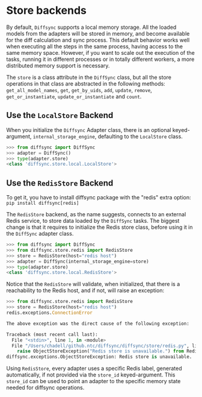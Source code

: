 # Store backends

By default, `Diffsync` supports a local memory storage. All the loaded models from the adapters will be stored in memory, and become available for the diff calculation and sync process. This default behavior works well when executing all the steps in the same process, having access to the same memory space. However, if you want to scale out the execution of the tasks, running it in different processes or in totally different workers, a more distributed memory support is necessary.

The `store` is a class attribute in the `DiffSync` class, but all the store operations in that class are abstracted in the following methods: `get_all_model_names`, `get`, `get_by_uids`, `add`, `update`, `remove`, `get_or_instantiate`, `update_or_instantiate` and `count`.

## Use the `LocalStore` Backend

When you initialize the `Diffsync` Adapter class, there is an optional keyed-argument, `internal_storage_engine`, defaulting to the `LocalStore` class.

```python
>>> from diffsync import DiffSync
>>> adapter = DiffSync()
>>> type(adapter.store)
<class 'diffsync.store.local.LocalStore'>
```

## Use the `RedisStore` Backend

To get it, you have to install diffsync package with the "redis" extra option: `pip install diffsync[redis]`

The `RedisStore` backend, as the name suggests, connects to an external Redis service, to store data loaded by the `DiffSync` tasks. The biggest change is that it requires to initialize the Redis store class, before using it in the `DiffSync` adapter class.

```python
>>> from diffsync import DiffSync
>>> from diffsync.store.redis import RedisStore
>>> store = RedisStore(host="redis host")
>>> adapter = DiffSync(internal_storage_engine=store)
>>> type(adapter.store)
<class 'diffsync.store.local.RedisStore'>
```

Notice that the `RedisStore` will validate, when initialized, that there is a reachability to the Redis host, and if not, will raise an exception:

```python
>>> from diffsync.store.redis import RedisStore
>>> store = RedisStore(host="redis host")
redis.exceptions.ConnectionError

The above exception was the direct cause of the following exception:

Traceback (most recent call last):
  File "<stdin>", line 1, in <module>
  File "/Users/chadell/github.ntc/diffsync/diffsync/store/redis.py", line 34, in __init__
    raise ObjectStoreException("Redis store is unavailable.") from RedisConnectionError
diffsync.exceptions.ObjectStoreException: Redis store is unavailable.
```

Using `RedisStore`, every adapter uses a specific Redis label, generated automatically, if not provided via the `store_id` keyed-argument. This `store_id` can be used to point an adapter to the specific memory state needed for diffsync operations.
